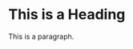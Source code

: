 <!DOCTYPE html>
<html>
<head>
<title>Markdown Languange Assignment</title>
</head>
<body>

<h1>This is a Heading</h1>
<p>This is a paragraph.</p>

</body>
</html>
